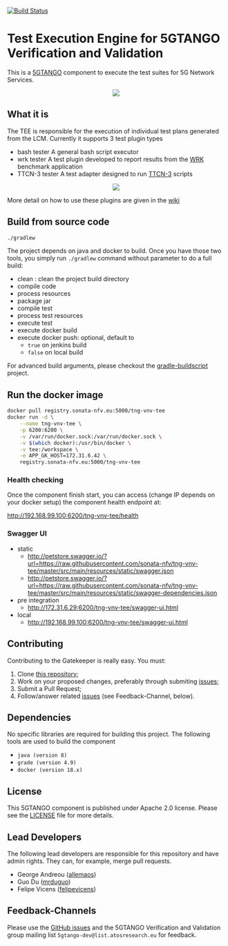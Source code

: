 [![Build Status](http://jenkins.sonata-nfv.eu/buildStatus/icon?job=tng-vnv-tee/master)](https://jenkins.sonata-nfv.eu/job/tng-vnv-tee)

# Test Execution Engine for 5GTANGO Verification and Validation
This is a [5GTANGO](http://www.5gtango.eu) component to execute the test suites for 5G Network Services.


<p align="center"><img src="https://github.com/sonata-nfv/tng-api-gtw/wiki/images/sonata-5gtango-logo-500px.png" /></p>

## What it is

The TEE is responsible for the execution of individual test plans generated from the LCM. Currently it supports 3 test plugin types

- bash tester A general bash script executor
- wrk tester A test plugin developed to report results from the [WRK](https://github.com/wg/wrk) benchmark application
- TTCN-3 tester A test adapter designed to run [TTCN-3](http://www.ttcn-3.org/) scripts

<p align="center"><img src="https://raw.githubusercontent.com/wiki/sonata-nfv/tng-vnv-lcm/images/v40-release-lcm.png" /></p>

More detail on how to use these plugins are given in the [wiki](https://github.com/sonata-nfv/tng-vnv-tee/wiki/Test-Execution-Engine-tester-support)

## Build from source code

```bash
./gradlew
```

The project depends on java and docker to build. Once you have those two tools, you simply run `./gradlew` command without parameter to do a full build:
* clean : clean the project build directory
* compile code
* process resources
* package jar
* compile test
* process test resources
* execute test
* execute docker build
* execute docker push: optional, default to
  * `true` on jenkins build
  * `false` on local build

For advanced build arguments, please checkout the [gradle-buildscript](https://github.com/mrduguo/gradle-buildscript) project.


## Run the docker image

```bash
docker pull registry.sonata-nfv.eu:5000/tng-vnv-tee
docker run -d \
    --name tng-vnv-tee \
    -p 6200:6200 \
    -v /var/run/docker.sock:/var/run/docker.sock \
    -v $(which docker):/usr/bin/docker \
    -v tee:/workspace \
    -e APP_GK_HOST=172.31.6.42 \
    registry.sonata-nfv.eu:5000/tng-vnv-tee
```

### Health checking

Once the component finish start, you can access (change IP depends on your docker setup) the component health endpoint at:

http://192.168.99.100:6200/tng-vnv-tee/health

### Swagger UI


* static
    * http://petstore.swagger.io/?url=https://raw.githubusercontent.com/sonata-nfv/tng-vnv-tee/master/src/main/resources/static/swagger.json
    * http://petstore.swagger.io/?url=https://raw.githubusercontent.com/sonata-nfv/tng-vnv-tee/master/src/main/resources/static/swagger-dependencies.json
* pre integration 
    * http://172.31.6.29:6200/tng-vnv-tee/swagger-ui.html
* local 
    * http://192.168.99.100:6200/tng-vnv-tee/swagger-ui.html


## Contributing
Contributing to the Gatekeeper is really easy. You must:

1. Clone [this repository](http://github.com/sonata-nfv/tng-vnv-tee);
1. Work on your proposed changes, preferably through submiting [issues](https://github.com/sonata-nfv/tng-vnv-tee/issues);
1. Submit a Pull Request;
1. Follow/answer related [issues](https://github.com/sonata-nfv/tng-vnv-tee/issues) (see Feedback-Channel, below).



## Dependencies

No specific libraries are required for building this project. The following tools are used to build the component

- `java (version 8)`
- `grade (version 4.9)`
- `docker (version 18.x)`


## License

This 5GTANGO component is published under Apache 2.0 license. Please see the [LICENSE](LICENSE) file for more details.

## Lead Developers

The following lead developers are responsible for this repository and have admin rights. They can, for example, merge pull requests.

* George Andreou ([allemaos](https://github.com/allemaos))
* Guo Du ([mrduguo](https://github.com/mrduguo))
* Felipe Vicens ([felipevicens](https://github.com/felipevicens))

## Feedback-Channels

Please use the [GitHub issues](https://github.com/sonata-nfv/tng-vnv-tee/issues) and the 5GTANGO Verification and Validation group mailing list `5gtango-dev@list.atosresearch.eu` for feedback.
